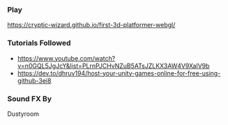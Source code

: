 ### Play
https://cryptic-wizard.github.io/first-3d-platformer-webgl/

### Tutorials Followed
* https://www.youtube.com/watch?v=n0GQL5JgJcY&list=PLrnPJCHvNZuB5ATsJZLKX3AW4V9XaIV9b
* https://dev.to/dhruv194/host-your-unity-games-online-for-free-using-github-3ei8

### Sound FX By
Dustyroom
